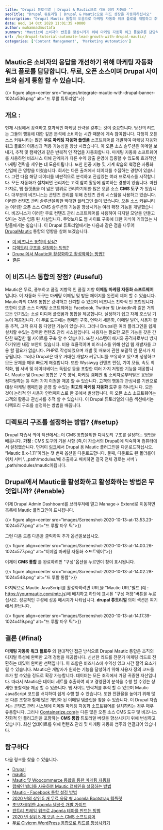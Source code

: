```yaml
---
title: "Drupal 튜토리얼 | Drupal & Mautic으로 리드 성장 자동화 '" 
seoTitle: "Drupal 튜토리얼 | Drupal & Mautic으로 리드 성장을 자동화하십시오" 
description: "Drupal Mautic 통합의 도움으로 마케팅 자동화 워크 플로를 개발하고 추적하십시오. 이 Drupal 튜토리얼에 따라 통합 단계를 배우십시오." 
date: Wed, 14 Oct 2020 11:01:35 +0000
author: muhammadmustafa
summary: "Mautic이 소비자의 반응을 향상시키기 위해 마케팅 자동화 워크 플로우를 담당하도록하십시오. 무료, 오픈 소스이며 Drupal 사이트와 쉽게 통합 할 수 있습니다." 
url: /ko/drupal-tutorial-automate-lead-growth-with-drupal-mautic/
categories: ['Content Management', 'Marketing Automation']
---
```


## Mautic은 소비자의 응답을 개선하기 위해 마케팅 자동화 워크 플로를 담당합니다. 무료, 오픈 소스이며 Drupal 사이트와 쉽게 통합 할 수 있습니다.

{{< figure align=center src="images/integrate-mautic-with-drupal-banner-1024x536.png" alt="드 루팔 튜토리얼">}}


## 개요 :
현재 시점에서 강력하고 효과적인 마케팅 전략을 갖추는 것이 중요합니다. 당신의 리드는 그들의 행동에 대한 깊은 분석에 소비하는 시간 때문에 계속 참여합니다. 다행히 오픈 소스 커뮤니티는 많은 **무료 마케팅 자동화 플랫폼** 소프트웨어를 개발하여 마케팅 자동화 워크 플로의 이동성과 적용 가능성을 향상 시켰습니다. 이 오픈 소스 솔루션은 이메일 보내기, 추적 및 캠페인과 같은 반복적 인 작업을 자동화합니다. 마케팅 자동화 소프트웨어를 사용하면 비즈니스 이해 관계자가 다른 수익 창출 운영에 집중할 수 있도록 효과적인 마케팅 전략을 세우는 데 도움이됩니다. 또한 인공 지능 및 기계 학습의 혁명은 자동화 산업에 큰 영향을 미쳤습니다. 회사는 다른 출처에서 데이터를 수집하는 경향이 있습니다. 그런 다음 해당 데이터를 비판적으로 분석하고 관심있는 여러 프로세스를 시작합니다. 모든 자동화가 설치되면 관리자는 고객 참여 활동에 참여하는 경향이 있습니다.
마찬가지로, 웹 플랫폼을 더 넓은 범위로 관리하기위한 많은 오픈 소스 **CMS 도구** 가 있습니다. 대부분의 비즈니스는 콘텐츠 관리를 위해 컨텐츠 관리 시스템을 사용하고 있습니다. 이러한 컨텐츠 관리 솔루션을위한 막대한 플러그인 풀이 있습니다. 오픈 소스 커뮤니티는 이러한 오픈 소스 CMS 솔루션의 기능을 향상시키는 여러 확장 기능을 개발했습니다. 비즈니스가 이러한 무료 컨텐츠 관리 소프트웨어를 사용하여 디지털 모양을 만들고 있다는 것은 입증 된 사실입니다. 무엇보다도 웹 사이트 구축에 대한 지식이 거의없는 사람들에게는 쉽습니다. 이 Drupal 튜토리얼에서는 다음과 같은 점을 다루어 [Drupal][2][Mautic][1] 통합의 영향을 살펴 보겠습니다.
  * [이 비즈니스 통합의 장점?][3]
  * [디렉토리 구조를 설정하는 방법?][4]
  * [Drupal에서 Mautic을 활성화하고 활성화하는 방법?][5]
  * [결론][6]

## 이 비즈니스 통합의 장점? {#useful}

Mautic은 무료, 풍부하고 품질 지향적 인 품질 지향 **이메일 마케팅 자동화 소프트웨어** 입니다. 이 자동화 도구는 마케팅 이메일 및 방문 페이지를 완전히 제어 할 수 있습니다. Mautic과의 CMS 통합은 강력하고 신뢰할 수 있으며 비즈니스 친화적 인 조합입니다. 또한이 오픈 소스 마케팅 소프트웨어는 Facebook, Twitter 및 LinkedIn과 같은 거의 모든 인기있는 소셜 미디어 플랫폼과 통합을 제공합니다. 설정하기 쉽고 자체 호스팅 기능이 제공됩니다. 이 무료 도구에는 캠페인 구축, 연락처 세분화, 이메일 빌더, 사용자 활동 추적, 고객 유지 등 다양한 기능이 있습니다. 그러나 Drupal은 여러 플러그인을 쉽게 설치할 수있는 강력한 컨텐츠 관리 시스템입니다. 사용자는 필요한 모든 기능을 갖춘 간단한 복잡한 웹 사이트를 구축 할 수 있습니다. 또한 시스템이 해커와 공격자로부터 방지하기위한 내장 보안이 있습니다. 비용 효율적이며 비즈니스를 위해 선임 웹 개발자를 고용 할 필요가 없습니다.
PHP로 작성되었으며 개발 및 배포에 관한 포괄적 인 문서가 제공됩니다. 그러나 Drupal은 매우 거대한 개발자 커뮤니티를 보유하고 있으며 생생하고 모든 문제를 매우 빠르게 해결합니다. 또한 Wysiwyg 컨텐츠 편집, 기여 모듈, 속도 최적화, 웹 서버 및 데이터베이스 독립성 등을 포함한 여러 가지 저명한 기능을 제공합니다. Mautic 및 Drupal 통합은 구축 양식, 마케팅 캠페인 및 소비자로부터받은 응답을 컴파일하는 등 여러 가지 이점을 제공 할 수 있습니다. 고객의 행동과 관심사를 기반으로 대상 마케팅 캠페인을 운영 할 수있는 **최고의 마케팅 자동화 도구** 중 하나입니다. 모든 것이 논리적 인 사용자 인터페이스로 한 곳에서 발생합니다. 이 오픈 소스 소프트웨어는 고객의 활동과 관심사를 추적 할 수 있습니다. 이 Drupal 튜토리얼의 다음 섹션에서는 디렉토리 구조를 설정하는 방법을 배웁니다.

## 디렉토리 구조를 설정하는 방법? {#setup}

Drupal 자습서 의이 섹션에서는이 CMS 통합을위한 디렉토리 구조를 설정하는 방법을 배웁니다.
**가정** : CMS 도구의 기본 사항 (즉,이 자습서의 Drupal)에 익숙하며 컴퓨터에서 설정했습니다.
먼저이 [링크][7]에서 Drupal 용 Mautic 플러그인을 다운로드하십시오. “Mautic 8.x-1.11”이라는 첫 번째 옵션을 다운로드합니다.
둘째, 다운로드 된 폴더를이 위치 서버 \ _path/modules/에 추출하고 배치하면 결국 전체 경로는 서버 \ _path/modules/mautic이됩니다.

## Drupal에서 Mautic을 활성화하고 활성화하는 방법은 무엇입니까? {#enable}

이제 Drupal Admin Dashboard를 브라우저에 열고 Manage-> Extend로 이동하면 목록에 Mautic 플러그인이 표시됩니다.

{{< figure align=center src="images/Screenshot-2020-10-13-at-13.53.23-1024x577.png" alt="드 루팔 마우 틱">}}

그런 다음 드롭 다운을 클릭하여 추가 옵션을보십시오.

{{< figure align=center src="images/Screenshot-2020-10-13-at-14.00.26-1024x577.png" alt="이메일 마케팅 자동화 소프트웨어">}}

이제이 **CMS 통합** 를 완료하려면 "구성"옵션을 누르면이 창이 표시됩니다.

{{< figure align=center src="images/Screenshot-2020-10-13-at-14.02.28-1024x548.png" alt="드 루팔 통합">}}

마지막으로 Mautic JavaScript를 활성화하려면 URL을 "Mautic URL"필드 (예 : https://yourmautic.com/mtc.js)에 배치하고 하단에 표시된 "구성 저장"버튼을 누르십시오. 성공적인 구성에 성공 메시지가 나타납니다. **drupal 튜토리얼** 의이 섹션은 여기에서 끝납니다.

{{< figure align=center src="images/Screenshot-2020-10-13-at-14.17.39-1024x419.png" alt="드 루팔 마우 틱">}}


## 결론  {#final}

**마케팅 자동화 워크 플로우** 의 현대적인 접근 방식으로 Drupal Mautic 통합은 조직의 디지털 특성에 완벽한 고객 경험을 제공합니다. 신선한 리드를 전문가 마케팅 리드로 전환하는 데있어 완벽한 선택입니다. 이 조합은 비즈니스에 수익성 있고 시간 절약 요소가 될 수 있습니다. Mautic은 개발자가 원하는 기능을 달성하기 위해 사용자 정의 코드를 추가 할 수있을 정도로 확장 가능합니다. 데이터는 모든 조직에서 가장 귀중한 자산입니다. 따라서 Mautic은 데이터 세트를 추출하여 최고 경영진이 분석을 수행 할 수있는 상세한 통찰력을 제공 할 수 있습니다. 웹 사이트 연락처를 추적 할 수 있으며 Mautic JavaScript 코드를 배치하여 쉽게 수행 할 수 있습니다. 또한 전환율을 높이기 위해 많은 다른 조항과 함께 많은 개인화 된 이메일 템플릿을 찾을 수 있습니다.
이 Drupal 자습서는 콘텐츠 관리 시스템에 이메일 마케팅 자동화 소프트웨어를 설치하려는 경우 매우 유용합니다. 그러나 [Containerize.com][8]는 다른 많은 오픈 소스 CMS 도구 및 비즈니스 친화적 인 플러그인을 포함하는 **CMS 통합** 튜토리얼 버킷을 향상시키기 위해 번성하고 있습니다. 최신 업데이트를 위해 컨텐츠 관리 및 마케팅 자동화 범주와 연결되어 있습니다.

## 탐구하다
다음 링크를 찾을 수 있습니다.
  * [Drupal][9]
  * [mautic][10]
  * [Mautic 및 Woocommerce 통합을 통한 마케팅 자동화][11]
  * [캠페인 빌더를 사용하여 Mautic 캠페인을 설정하는 방법][12]
  * [Mautic - Facebook 통합 설정 방법][13]
  * [2020 년의 상위 5 개 무료 응답 형 Joomla Bootstrap 템플릿][14]
  * [초보자를위한 Joomla 템플릿 개발 가이드][15]
  * [갠트리 프레임 워크로 Joomla 테마를 만드는 방법][16]
  * [2020 년 상위 5 개 오픈 소스 CMS 소프트웨어][17]
  * [무료 Civicrm WordPress 통합으로 리드를 향상시키기][18]



[1]: https://products.containerize.com/marketing-automation/mautic
[2]: https://products.containerize.com/content-management/drupal
[3]: #useful
[4]: #setup
[5]: #enable
[6]: #final
[7]: https://www.drupal.org/project/mautic/releases
[8]: https://www.containerize.com/
[9]: https://products.containerize.com/content-management/drupal/
[10]: https://products.containerize.com/marketing-automation/mautic/
[11]: https://blog.containerize.com/blogging/marketing-automation-using-mautic-and-wordpress-woocommerce/
[12]: https://blog.containerize.com/marketing-automation/how-to-setup-marketing-campaigns-using-mautic-campaign-builder/
[13]: https://blog.containerize.com/marketing-automation/how-to-setup-mautic-facebook-integration/
[14]: https://blog.containerize.com/content-management/top-5-best-free-responsive-joomla-templates-of-2020/
[15]: https://blog.containerize.com/content-management/responsive-joomla-templates-tutorial/
[16]: https://blog.containerize.com/content-management/how-to-create-joomla-theme-joomla-gantry-framework/
[17]: https://blog.containerize.com/content-management/top-5-open-source-content-management-systems-for-2020/
[18]: https://blog.containerize.com/blogging/civicrm-wordpress-integration-wordpress-tutorial/
